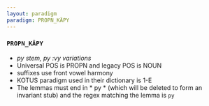 ```yaml
---
layout: paradigm
paradigm: PROPN_KÄPY
---
```

### ` PROPN_KÄPY `

* _py stem, py :vy variations_
* Universal POS is PROPN and legacy POS is NOUN
* suffixes use front vowel harmony
* KOTUS paradigm used in their dictionary is 1-E
* The lemmas must end in * py * (which will be deleted to form an invariant stub) and the regex matching the lemma is ` py `
